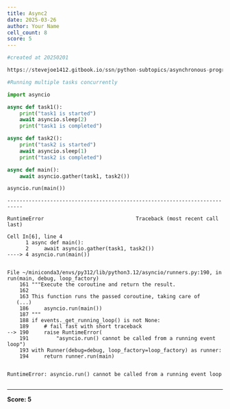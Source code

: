 ```yaml
---
title: Async2
date: 2025-03-26
author: Your Name
cell_count: 8
score: 5
---
```


```python
#created at 20250201
```


```python
https://stevejoe1412.gitbook.io/ssn/python-subtopics/asynchronous-programming
```


```python
#Running multiple tasks concurrently
```


```python
import asyncio
```


```python
async def task1():
    print("task1 is started")
    await asyncio.sleep(2)
    print("task1 is completed")
```


```python
async def task2():
    print("task2 is started")
    await asyncio.sleep(1)
    print("task2 is completed")
```


```python
async def main():
    await asyncio.gather(task1, task2())

asyncio.run(main())
```


    ---------------------------------------------------------------------------

    RuntimeError                              Traceback (most recent call last)

    Cell In[6], line 4
          1 async def main():
          2     await asyncio.gather(task1, task2())
    ----> 4 asyncio.run(main())


    File ~/miniconda3/envs/py312/lib/python3.12/asyncio/runners.py:190, in run(main, debug, loop_factory)
        161 """Execute the coroutine and return the result.
        162 
        163 This function runs the passed coroutine, taking care of
       (...)
        186     asyncio.run(main())
        187 """
        188 if events._get_running_loop() is not None:
        189     # fail fast with short traceback
    --> 190     raise RuntimeError(
        191         "asyncio.run() cannot be called from a running event loop")
        193 with Runner(debug=debug, loop_factory=loop_factory) as runner:
        194     return runner.run(main)


    RuntimeError: asyncio.run() cannot be called from a running event loop



```python

```


---
**Score: 5**